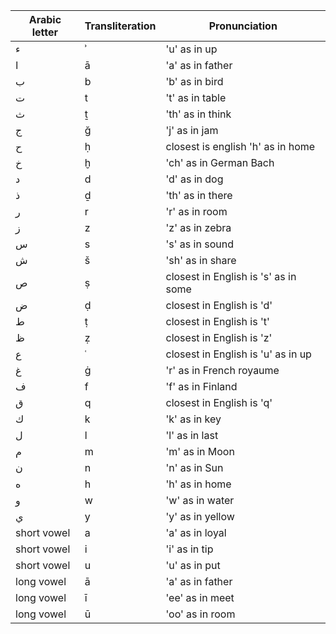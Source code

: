 | Arabic letter | Transliteration |Pronunciation|
|--|--|--|
| ء | ʾ | 'u' as in up|
| ا | ā | 'a' as in father |
| ب | b | 'b' as in bird|
| ت | t | 't' as in table|
| ث | ṯ | 'th' as in think|
| ج | ğ | 'j' as in jam|
| ح | ḥ | closest is english 'h' as in home |
| خ | ḫ | 'ch' as in German Bach|
| د | d | 'd' as in dog|
| ذ | ḏ | 'th' as in there|
| ر | r | 'r' as in room|
| ز | z | 'z' as in zebra|
| س | s | 's' as in sound|
| ش | š | 'sh' as in share|
| ص | ṣ | closest in English is 's' as in some|
| ض | ḍ | closest in English is 'd'|
| ط | ṭ | closest in English is 't'|
| ظ | ẓ | closest in English is 'z'|
| ع | ʿ | closest in English is 'u' as in up|
| غ | ġ | 'r' as in French royaume|
| ف | f | 'f' as in Finland|
| ق | q | closest in English is 'q'|
| ك | k | 'k' as in key|
| ل | l | 'l' as in last|
| م | m | 'm' as in Moon|
| ن | n | 'n' as in Sun|
| ه | h | 'h' as in home|
| و | w | 'w' as in water|
| ي | y | 'y' as in yellow|
|short vowel   | a | 'a' as in loyal|
|short vowel   | i | 'i' as in tip|
|short vowel   | u | 'u' as in put|
|long vowel   | ā | 'a' as in father|
|long vowel   | ī | 'ee' as in meet|
|long vowel   | ū | 'oo' as in room|

